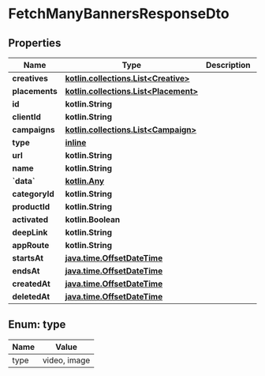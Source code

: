 
# FetchManyBannersResponseDto

## Properties
Name | Type | Description | Notes
------------ | ------------- | ------------- | -------------
**creatives** | [**kotlin.collections.List&lt;Creative&gt;**](Creative.md) |  | 
**placements** | [**kotlin.collections.List&lt;Placement&gt;**](Placement.md) |  | 
**id** | **kotlin.String** |  | 
**clientId** | **kotlin.String** |  | 
**campaigns** | [**kotlin.collections.List&lt;Campaign&gt;**](Campaign.md) |  | 
**type** | [**inline**](#Type) |  | 
**url** | **kotlin.String** |  | 
**name** | **kotlin.String** |  | 
**&#x60;data&#x60;** | [**kotlin.Any**](.md) |  | 
**categoryId** | **kotlin.String** |  | 
**productId** | **kotlin.String** |  | 
**activated** | **kotlin.Boolean** |  | 
**deepLink** | **kotlin.String** |  | 
**appRoute** | **kotlin.String** |  | 
**startsAt** | [**java.time.OffsetDateTime**](java.time.OffsetDateTime.md) |  | 
**endsAt** | [**java.time.OffsetDateTime**](java.time.OffsetDateTime.md) |  | 
**createdAt** | [**java.time.OffsetDateTime**](java.time.OffsetDateTime.md) |  | 
**deletedAt** | [**java.time.OffsetDateTime**](java.time.OffsetDateTime.md) |  | 


<a id="Type"></a>
## Enum: type
Name | Value
---- | -----
type | video, image



